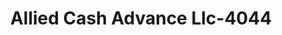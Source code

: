 ---
f_zip-code: 48015
f_state-code: MI
title: Allied Cash Advance Llc-4044
f_phone: 586-427-6892
f_city-only: Center Line
f_address: 25435 Van Dyke Ave Center Line
f_location-unique-id: '4044'
slug: allied-cash-advance-llc-4044
updated-on: '2024-05-30T13:46:58.046Z'
created-on: '2024-05-30T13:36:59.803Z'
published-on: '2024-05-30T13:54:32.469Z'
f_city-state: cms/city/center-line-mi.md
f_company: cms/company/allied-cash-advance-llc.md
f_state: cms/state/michigan.md
layout: '[payday-loan].html'
tags: payday-loan
---
